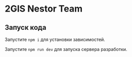 
  # 2GIS Nestor Team

  ## Запуск кода

  Запустите `npm i` для установки зависимостей.

  Запустите `npm run dev` для запуска сервера разработки.
